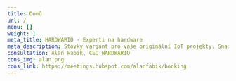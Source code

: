 ```yaml
---
title: Domů
url: /
menu: []
weight: 1
meta_title: HARDWARIO - Experti na hardware
meta_description: Stovky variant pro vaše originální IoT projekty. Snadné sestavení, nízká spotřeba a různé možnosti připojení k internetu.
consultation: Alan Fabik, CEO HARDWARIO
cons_img: alan.png
cons_link: https://meetings.hubspot.com/alanfabik/booking
---
```

